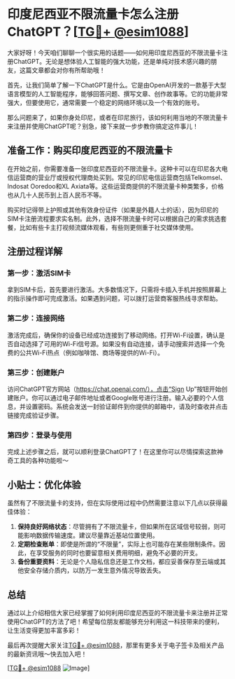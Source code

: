 # 印度尼西亚不限流量卡怎么注册ChatGPT？[[TG💪+ @esim1088](https://t.me/s/esim1088)]

大家好呀！今天咱们聊聊一个很实用的话题——如何用印度尼西亚的不限流量卡注册ChatGPT。无论是想体验人工智能的强大功能，还是单纯对技术感兴趣的朋友，这篇文章都会对你有所帮助哦！

首先，让我们简单了解一下ChatGPT是什么。它是由OpenAI开发的一款基于大型语言模型的人工智能程序，能够回答问题、撰写文章、创作故事等。它的功能非常强大，但要使用它，通常需要一个稳定的网络环境以及一个有效的账号。

那么问题来了，如果你身处印尼，或者在印尼旅行，该如何利用当地的不限流量卡来注册并使用ChatGPT呢？别急，接下来就一步步教你搞定这件事儿！

## 准备工作：购买印度尼西亚的不限流量卡

在开始之前，你需要准备一张印度尼西亚的不限流量卡。这种卡可以在印尼各大电信运营商的营业厅或授权代理商处买到。常见的印尼电信运营商包括Telkomsel、Indosat Ooredoo和XL Axiata等。这些运营商提供的不限流量卡种类繁多，价格也从几十人民币到上百人民币不等。

购买时记得带上护照或其他有效身份证件（如果是外籍人士的话），因为印尼的SIM卡注册流程要求实名制。此外，选择不限流量卡时可以根据自己的需求挑选套餐，比如有些卡主打视频流媒体观看，有些则更侧重于社交媒体使用。

## 注册过程详解

### 第一步：激活SIM卡

拿到SIM卡后，首先要进行激活。大多数情况下，只需将卡插入手机并按照屏幕上的指示操作即可完成激活。如果遇到问题，可以拨打运营商客服热线寻求帮助。

### 第二步：连接网络

激活完成后，确保你的设备已经成功连接到了移动网络。打开Wi-Fi设置，确认是否自动选择了可用的Wi-Fi信号源。如果没有自动连接，请手动搜索并选择一个免费的公共Wi-Fi热点（例如咖啡馆、商场等提供的Wi-Fi）。

### 第三步：创建账户

访问ChatGPT官方网站（https://chat.openai.com/），点击“Sign Up”按钮开始创建账户。你可以通过电子邮件地址或者Google账号进行注册。输入必要的个人信息，并设置密码。系统会发送一封验证邮件到你提供的邮箱中，请及时查收并点击链接完成验证步骤。

### 第四步：登录与使用

完成上述步骤之后，就可以顺利登录ChatGPT了！在这里你可以尽情探索这款神奇工具的各种功能啦～

## 小贴士：优化体验

虽然有了不限流量卡的支持，但在实际使用过程中仍然需要注意以下几点以获得最佳体验：

1. **保持良好网络状态**：尽管拥有了不限流量卡，但如果所在区域信号较弱，则可能影响数据传输速度。建议尽量靠近基站位置使用。
2. **定期检查账单**：即使是所谓的“不限量”，实际上也可能存在某些限制条件。因此，在享受服务的同时也要留意相关费用明细，避免不必要的开支。
3. **备份重要资料**：无论是个人隐私信息还是工作文档，都应妥善保存至云端或其他安全存储介质内，以防万一发生意外情况导致丢失。

## 总结

通过以上介绍相信大家已经掌握了如何利用印度尼西亚的不限流量卡来注册并正常使用ChatGPT的方法了吧！希望每位朋友都能够充分利用这一科技带来的便利，让生活变得更加丰富多彩！

最后再次提醒大家关注[TG💪+ @esim1088](https://t.me/s/esim1088)，那里有更多关于电子签卡及相关产品的最新资讯哦～快去加入吧！

[[TG💪+ @esim1088](https://t.me/s/esim1088) ![Image](https://i.postimg.cc/4NQfJmqS/Snipaste-2025-05-13-00-14-12.png)]